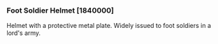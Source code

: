 ### Foot Soldier Helmet [1840000]

Helmet with a protective metal plate. Widely issued to foot soldiers in a lord's army.